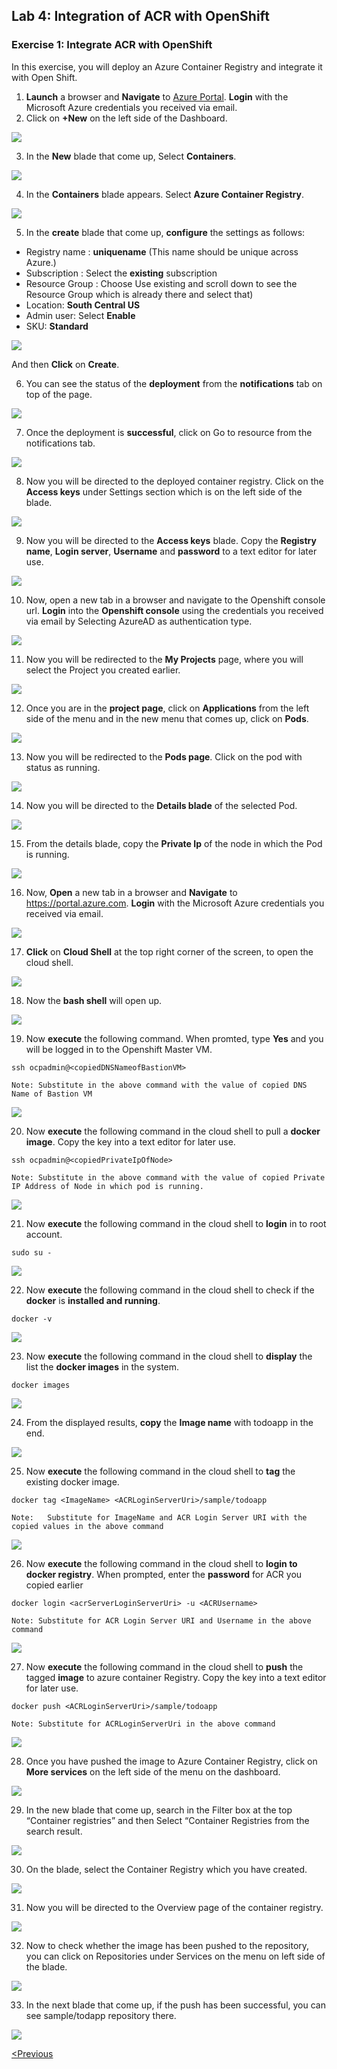 ## Lab 4: Integration of ACR with OpenShift

### Exercise 1: Integrate ACR with OpenShift 
In this exercise, you will deploy an Azure Container Registry and integrate it with Open Shift. 

1.	**Launch** a browser and **Navigate** to [Azure Portal](https://portal.azure.com). **Login** with the Microsoft Azure credentials you received via email. 
2.	Click on **+New** on the left side of the Dashboard.
<img src="../images/104az_new.jpg"/> 

3.	In the **New** blade that come up, Select **Containers**. 
<img src="../images/105az_containers.jpg"/> 
 
4.	In the **Containers** blade appears. Select **Azure Container Registry**.
<img src="../images/106acr.jpg"/> 

5.	In the **create** blade that come up, **configure** the settings as follows:

-	Registry name  :  **uniquename** (This name should be unique across Azure.)
-	Subscription : Select the **existing** subscription
-	Resource Group : Choose Use existing and scroll down to see the Resource Group which is already there and select that)
-	Location: **South Central US**
-	Admin user: Select **Enable**
-	SKU: **Standard**

<img src="../images/107create_acr.jpg"/>  

And then **Click** on **Create**.

6.	You can see the status of the **deployment** from the **notifications** tab on top of the page.
<img src="../images/108notification.jpg"/> 

7.	Once the deployment is **successful**, click on Go to resource from the notifications tab.
<img src="../images/109dep_status.jpg"/> 

8.	Now you will be directed to the deployed container registry. Click on the **Access keys** under Settings section which is on the left side of the blade.
<img src="../images/110acr_accesskey.jpg"/> 

9.	Now you will be directed to the **Access keys** blade.
Copy the **Registry name**, **Login server**, **Username** and **password** to a text editor for later use.
<img src="../images/111acr_copy.jpg"/> 

10.	Now, open a new tab in a browser and navigate to the Openshift console url. **Login** into the **Openshift console** using the credentials you received via email by Selecting AzureAD as authentication type.
<img src="../images/112openshift_console.jpg"/> 

11.	Now you will be redirected to the **My Projects** page, where you will select the Project you created earlier.
<img src="../images/113myproject_page.jpg"/> 

12.	Once you are in the **project page**, click on **Applications** from the left side of the menu and in the new menu that comes up, click on **Pods**.
<img src="../images/114project_page.jpg"/> 

13.	Now you will be redirected to the **Pods page**. Click on the pod with status as running.
<img src="../images/115pods_page.jpg"/> 

14.	Now you will be directed to the **Details blade** of the selected Pod.
<img src="../images/116details_page.jpg"/> 

15.	From the details blade, copy the **Private Ip** of the node in which the Pod is running.
<img src="../images/117copy_details.jpg"/> 

16.	Now, **Open** a new tab in a browser and **Navigate** to https://portal.azure.com. **Login** with the Microsoft Azure credentials you received via email.
<img src="../images/118az_dashboard.jpg"/> 

17.	**Click** on **Cloud Shell**  at the top right corner of the screen, to open the cloud shell.
<img src="../images/119bash.jpg"/> 

18.	Now the **bash shell** will open up.
<img src="../images/120bashshell.jpg"/> 

19.	Now **execute** the following command. When promted, type **Yes** and you will be logged in to the Openshift Master VM.
```
ssh ocpadmin@<copiedDNSNameofBastionVM>
```
```
Note: Substitute in the above command with the value of copied DNS Name of Bastion VM 
```
<img src="../images/121openshift_cmnd.jpg"/> 

20.	Now **execute** the following command in the cloud shell to pull a **docker image**. Copy the key into a text editor for later use.
```
ssh ocpadmin@<copiedPrivateIpOfNode>
```
```
Note: Substitute in the above command with the value of copied Private IP Address of Node in which pod is running.
``` 
<img src="../images/122openshift_cmnd.jpg"/> 

21.	Now **execute** the following command in the cloud shell to **login** in to root account. 
```
sudo su -
```
<img src="../images/123openshift_cmnd.jpg"/> 

22.	Now **execute** the following command in the cloud shell to check if the **docker** is **installed and running**. 
```
docker -v 
``` 
<img src="../images/124openshift_cmnd.jpg"/> 

23.	Now **execute** the following command in the cloud shell to **display** the list the **docker images** in the system. 
```
docker images
```
<img src="../images/125openshift_cmnd.jpg"/> 

24.	From the displayed results, **copy** the **Image name** with todoapp in the end.
<img src="../images/126openshift_cmnd.jpg"/> 

25.	Now **execute** the following command in the cloud shell to **tag** the existing docker image.
```
docker tag <ImageName> <ACRLoginServerUri>/sample/todoapp
```
```
Note: 	Substitute for ImageName and ACR Login Server URI with the copied values in the above command
```
<img src="../images/127openshift_cmnd.jpg"/> 

26.	Now **execute** the following command in the cloud shell to **login to docker registry**. When prompted, enter the **password** for ACR you copied earlier
```
docker login <acrServerLoginServerUri> -u <ACRUsername>
```
```
Note: Substitute for ACR Login Server URI and Username in the above command
```
<img src="../images/128openshift_cmnd.jpg"/> 

27.	Now **execute** the following command in the cloud shell to **push** the tagged **image** to azure container Registry. Copy the key into a text editor for later use.
```
docker push <ACRLoginServerUri>/sample/todoapp
```
```
Note: Substitute for ACRLoginServerUri in the above command
``` 
<img src="../images/129openshift_cmnd.jpg"/> 

28.	Once you have pushed the image to Azure Container Registry, click on **More services** on the left side of the menu on the dashboard.
<img src="../images/130az_moreservices.jpg"/> 

29.	In the new blade that come up, search in the Filter box at the top “Container registries” and then Select “Container Registries from 
the search result.
<img src="../images/131search_acr.jpg"/> 

30.	On the blade, select the Container Registry which you have created.
<img src="../images/132select_acr.jpg"/> 

31.	Now you will be directed to the Overview page of the container registry.
<img src="../images/133overview_acr.jpg"/> 

32.	Now to check whether the image has been pushed to the repository, you can click on Repositories under Services on the menu on left side of the blade.
<img src="../images/134repositories.jpg"/> 

33.	In the next blade that come up, if the push has been successful, you can see sample/todapp repository there. 
<img src="../images/135repositoriesview.jpg"/> 

[<Previous](/docs/Lab%203:%20Deploying-workload-on-Openshift.md)
